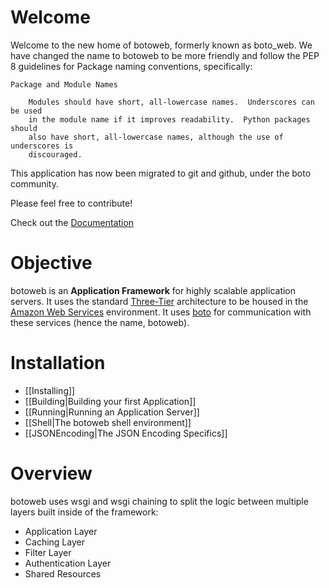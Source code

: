 Welcome
=======

Welcome to the new home of botoweb, formerly known as boto_web. We have changed the name to botoweb to be more friendly and follow the PEP 8 guidelines for Package naming conventions, specifically:

    Package and Module Names

        Modules should have short, all-lowercase names.  Underscores can be used
        in the module name if it improves readability.  Python packages should
        also have short, all-lowercase names, although the use of underscores is
        discouraged.

This application has now been migrated to git and github, under the boto community.

Please feel free to contribute!

Check out the [Documentation](http://botoweb.readthedocs.org/)

Objective
==========

botoweb is an **Application Framework** for highly scalable application servers. It uses the standard [Three-Tier](http://en.wikipedia.org/wiki/Multitier_architecture#Three-tier_architecture) architecture to be housed in the [Amazon Web Services](http://aws.amazon.com/) environment. It uses [boto](http://code.google.com/p/boto) for communication with these services (hence the name, botoweb).

Installation
=============

 * [[Installing]]
 * [[Building|Building your first Application]]
 * [[Running|Running an Application Server]]
 * [[Shell|The botoweb shell environment]]
 * [[JSONEncoding|The JSON Encoding Specifics]]

Overview
========
botoweb uses wsgi and wsgi chaining to split the logic between multiple layers built inside of the framework:

 * Application Layer
 * Caching Layer
 * Filter Layer
 * Authentication Layer
 * Shared Resources
